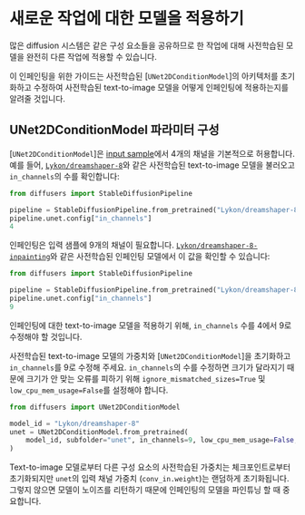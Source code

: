 <!--Copyright 2023 The HuggingFace Team. All rights reserved.

Licensed under the Apache License, Version 2.0 (the "License"); you may not use this file except in compliance with
the License. You may obtain a copy of the License at

http://www.apache.org/licenses/LICENSE-2.0

Unless required by applicable law or agreed to in writing, software distributed under the License is distributed on
an "AS IS" BASIS, WITHOUT WARRANTIES OR CONDITIONS OF ANY KIND, either express or implied. See the License for the
specific language governing permissions and limitations under the License.
-->

# 새로운 작업에 대한 모델을 적용하기

많은 diffusion 시스템은 같은 구성 요소들을 공유하므로 한 작업에 대해 사전학습된 모델을 완전히 다른 작업에 적용할 수 있습니다.

이 인페인팅을 위한 가이드는 사전학습된 [`UNet2DConditionModel`]의 아키텍처를 초기화하고 수정하여 사전학습된 text-to-image 모델을 어떻게 인페인팅에 적용하는지를 알려줄 것입니다.

## UNet2DConditionModel 파라미터 구성

[`UNet2DConditionModel`]은 [input sample](https://huggingface.co/docs/diffusers/v0.16.0/en/api/models#diffusers.UNet2DConditionModel.in_channels)에서 4개의 채널을 기본적으로 허용합니다. 예를 들어,  [`Lykon/dreamshaper-8`](https://huggingface.co/Lykon/dreamshaper-8)와 같은 사전학습된 text-to-image 모델을 불러오고 `in_channels`의 수를 확인합니다:

```py
from diffusers import StableDiffusionPipeline

pipeline = StableDiffusionPipeline.from_pretrained("Lykon/dreamshaper-8")
pipeline.unet.config["in_channels"]
4
```

인페인팅은 입력 샘플에 9개의 채널이 필요합니다. [`Lykon/dreamshaper-8-inpainting`](https://huggingface.co/Lykon/dreamshaper-8-inpainting)와 같은 사전학습된 인페인팅 모델에서 이 값을 확인할 수 있습니다:

```py
from diffusers import StableDiffusionPipeline

pipeline = StableDiffusionPipeline.from_pretrained("Lykon/dreamshaper-8-inpainting")
pipeline.unet.config["in_channels"]
9
```

인페인팅에 대한 text-to-image 모델을 적용하기 위해, `in_channels` 수를 4에서 9로 수정해야 할 것입니다.

사전학습된 text-to-image 모델의 가중치와 [`UNet2DConditionModel`]을 초기화하고 `in_channels`를 9로 수정해 주세요. `in_channels`의 수를 수정하면 크기가 달라지기 때문에 크기가 안 맞는 오류를 피하기 위해 `ignore_mismatched_sizes=True` 및 `low_cpu_mem_usage=False`를 설정해야 합니다.

```py
from diffusers import UNet2DConditionModel

model_id = "Lykon/dreamshaper-8"
unet = UNet2DConditionModel.from_pretrained(
    model_id, subfolder="unet", in_channels=9, low_cpu_mem_usage=False, ignore_mismatched_sizes=True
)
```

Text-to-image 모델로부터 다른 구성 요소의 사전학습된 가중치는 체크포인트로부터 초기화되지만 `unet`의 입력 채널 가중치 (`conv_in.weight`)는 랜덤하게 초기화됩니다. 그렇지 않으면 모델이 노이즈를 리턴하기 때문에 인페인팅의 모델을 파인튜닝 할 때 중요합니다.
